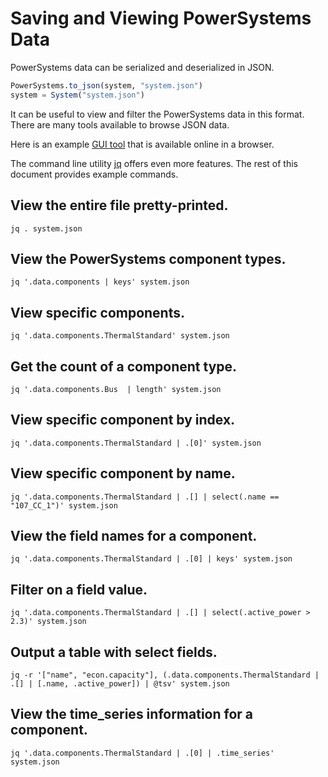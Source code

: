 # Saving and Viewing PowerSystems Data

PowerSystems data can be serialized and deserialized in JSON.

```julia
PowerSystems.to_json(system, "system.json")
system = System("system.json")
```

It can be useful to view and filter the PowerSystems data in this format. There
are many tools available to browse JSON data.

Here is an example [GUI tool](http://jsonviewer.stack.hu) that is available
online in a browser.

The command line utility [jq](https://stedolan.github.io/jq/) offers even more
features. The rest of this document provides example commands.

## View the entire file pretty-printed.

```
jq . system.json
```

## View the PowerSystems component types.

```
jq '.data.components | keys' system.json
```

## View specific components.

```
jq '.data.components.ThermalStandard' system.json
```

## Get the count of a component type.

```
jq '.data.components.Bus  | length' system.json
```

## View specific component by index.

```
jq '.data.components.ThermalStandard | .[0]' system.json
```

## View specific component by name.

```
jq '.data.components.ThermalStandard | .[] | select(.name == "107_CC_1")' system.json
```

## View the field names for a component.

```
jq '.data.components.ThermalStandard | .[0] | keys' system.json
```

## Filter on a field value.

```
jq '.data.components.ThermalStandard | .[] | select(.active_power > 2.3)' system.json
```

## Output a table with select fields.

```
jq -r '["name", "econ.capacity"], (.data.components.ThermalStandard | .[] | [.name, .active_power]) | @tsv' system.json
```

## View the time_series information for a component.

```
jq '.data.components.ThermalStandard | .[0] | .time_series' system.json
```
